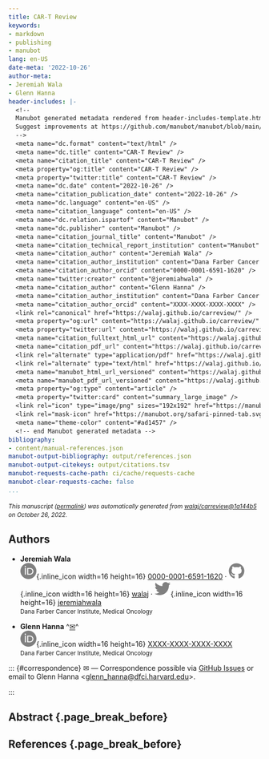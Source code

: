 ```yaml
---
title: CAR-T Review
keywords:
- markdown
- publishing
- manubot
lang: en-US
date-meta: '2022-10-26'
author-meta:
- Jeremiah Wala
- Glenn Hanna
header-includes: |-
  <!--
  Manubot generated metadata rendered from header-includes-template.html.
  Suggest improvements at https://github.com/manubot/manubot/blob/main/manubot/process/header-includes-template.html
  -->
  <meta name="dc.format" content="text/html" />
  <meta name="dc.title" content="CAR-T Review" />
  <meta name="citation_title" content="CAR-T Review" />
  <meta property="og:title" content="CAR-T Review" />
  <meta property="twitter:title" content="CAR-T Review" />
  <meta name="dc.date" content="2022-10-26" />
  <meta name="citation_publication_date" content="2022-10-26" />
  <meta name="dc.language" content="en-US" />
  <meta name="citation_language" content="en-US" />
  <meta name="dc.relation.ispartof" content="Manubot" />
  <meta name="dc.publisher" content="Manubot" />
  <meta name="citation_journal_title" content="Manubot" />
  <meta name="citation_technical_report_institution" content="Manubot" />
  <meta name="citation_author" content="Jeremiah Wala" />
  <meta name="citation_author_institution" content="Dana Farber Cancer Institute, Medical Oncology" />
  <meta name="citation_author_orcid" content="0000-0001-6591-1620" />
  <meta name="twitter:creator" content="@jeremiahwala" />
  <meta name="citation_author" content="Glenn Hanna" />
  <meta name="citation_author_institution" content="Dana Farber Cancer Institute, Medical Oncology" />
  <meta name="citation_author_orcid" content="XXXX-XXXX-XXXX-XXXX" />
  <link rel="canonical" href="https://walaj.github.io/carreview/" />
  <meta property="og:url" content="https://walaj.github.io/carreview/" />
  <meta property="twitter:url" content="https://walaj.github.io/carreview/" />
  <meta name="citation_fulltext_html_url" content="https://walaj.github.io/carreview/" />
  <meta name="citation_pdf_url" content="https://walaj.github.io/carreview/manuscript.pdf" />
  <link rel="alternate" type="application/pdf" href="https://walaj.github.io/carreview/manuscript.pdf" />
  <link rel="alternate" type="text/html" href="https://walaj.github.io/carreview/v/1a144b512990708c2d725c8fbf5f93bc9897f7f7/" />
  <meta name="manubot_html_url_versioned" content="https://walaj.github.io/carreview/v/1a144b512990708c2d725c8fbf5f93bc9897f7f7/" />
  <meta name="manubot_pdf_url_versioned" content="https://walaj.github.io/carreview/v/1a144b512990708c2d725c8fbf5f93bc9897f7f7/manuscript.pdf" />
  <meta property="og:type" content="article" />
  <meta property="twitter:card" content="summary_large_image" />
  <link rel="icon" type="image/png" sizes="192x192" href="https://manubot.org/favicon-192x192.png" />
  <link rel="mask-icon" href="https://manubot.org/safari-pinned-tab.svg" color="#ad1457" />
  <meta name="theme-color" content="#ad1457" />
  <!-- end Manubot generated metadata -->
bibliography:
- content/manual-references.json
manubot-output-bibliography: output/references.json
manubot-output-citekeys: output/citations.tsv
manubot-requests-cache-path: ci/cache/requests-cache
manubot-clear-requests-cache: false
...
```







<small><em>
This manuscript
([permalink](https://walaj.github.io/carreview/v/1a144b512990708c2d725c8fbf5f93bc9897f7f7/))
was automatically generated
from [walaj/carreview@1a144b5](https://github.com/walaj/carreview/tree/1a144b512990708c2d725c8fbf5f93bc9897f7f7)
on October 26, 2022.
</em></small>

## Authors



+ **Jeremiah Wala**
  <br>
    ![ORCID icon](images/orcid.svg){.inline_icon width=16 height=16}
    [0000-0001-6591-1620](https://orcid.org/0000-0001-6591-1620)
    · ![GitHub icon](images/github.svg){.inline_icon width=16 height=16}
    [walaj](https://github.com/walaj)
    · ![Twitter icon](images/twitter.svg){.inline_icon width=16 height=16}
    [jeremiahwala](https://twitter.com/jeremiahwala)
    <br>
  <small>
     Dana Farber Cancer Institute, Medical Oncology
  </small>

+ **Glenn Hanna**
  ^[✉](#correspondence)^<br>
    ![ORCID icon](images/orcid.svg){.inline_icon width=16 height=16}
    [XXXX-XXXX-XXXX-XXXX](https://orcid.org/XXXX-XXXX-XXXX-XXXX)
    <br>
  <small>
     Dana Farber Cancer Institute, Medical Oncology
  </small>


::: {#correspondence}
✉ — Correspondence possible via [GitHub Issues](https://github.com/walaj/carreview/issues)
or email to
Glenn Hanna \<glenn_hanna@dfci.harvard.edu\>.


:::


## Abstract {.page_break_before}




## References {.page_break_before}

<!-- Explicitly insert bibliography here -->
<div id="refs"></div>
